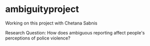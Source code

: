 # ambiguityproject

Working on this project with Chetana Sabnis

Research Question: How does ambiguous reporting affect people's perceptions of police violence?
